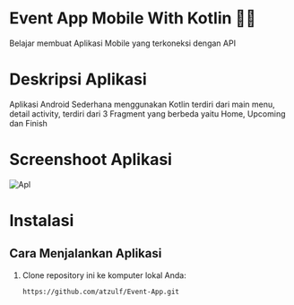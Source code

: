 # Event App Mobile With Kotlin 📱✨
Belajar membuat Aplikasi Mobile yang terkoneksi dengan API 

# Deskripsi Aplikasi
Aplikasi Android Sederhana menggunakan Kotlin terdiri dari main menu, detail activity, terdiri dari 3 Fragment yang berbeda yaitu Home, Upcoming dan Finish

# Screenshoot Aplikasi
![Apl](https://github.com/user-attachments/assets/8631727f-5bfb-424e-8965-38c8b2df5213)


# Instalasi 
## Cara Menjalankan Aplikasi
1. Clone repository ini ke komputer lokal Anda:
    ```bash
    https://github.com/atzulf/Event-App.git
    ```
